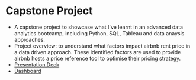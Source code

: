 # Capstone Project

+ A capstone project to showcase what I've learnt in an advanced data analytics bootcamp, including Python, SQL, Tableau and data anaysis approaches. 
+ Project overview: to understand what factors impact airbnb rent price in a data driven approach. These identified factors are used to provide airbnb hosts a price reference tool to optimise their pricing strategy.
+ [Presentation Deck](https://drive.google.com/file/d/1CO7c3vIxUWSf_JOIZDNZTfaQQlZKHJkO/view?usp=sharing)
+ [Dashboard](https://drive.google.com/file/d/1GY1OBzG0iy8zc9Ty7gD8GHRo7je-n1-e/view?usp=sharing) 
